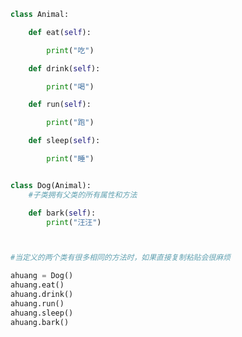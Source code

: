 
<BlogInfo id="951" title="2.单继承" author="白日梦想猿" pv=0 read_times=0 pre_cost_time="0分18秒" category="面向对象的特性" tag_list="['面向对象的特性']" create_time="2020.02.26 14:04:01" update_time="2020.02.26 14:08:57" />

```python
class Animal:

    def eat(self):

        print("吃")

    def drink(self):

        print("喝")

    def run(self):

        print("跑")

    def sleep(self):

        print("睡")


class Dog(Animal):
    #子类拥有父类的所有属性和方法

    def bark(self):
        print("汪汪")



#当定义的两个类有很多相同的方法时，如果直接复制粘贴会很麻烦

ahuang = Dog()
ahuang.eat()
ahuang.drink()
ahuang.run()
ahuang.sleep()
ahuang.bark()
```
